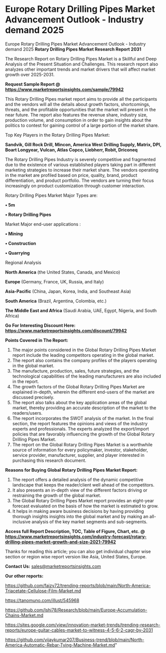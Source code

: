 # Europe Rotary Drilling Pipes Market Advancement Outlook - Industry demand 2025
 Europe Rotary Drilling Pipes Market Advancement Outlook - Industry demand 2025
<strong>Rotary Drilling Pipes Market Research Report 2031</strong>

The Research Report on Rotary Drilling Pipes Market is a Skillful and Deep Analysis of the Present Situation and Challenges. This research report also analyzes other important trends and market drivers that will affect market growth over 2025-2031.

<strong>Request Sample Report @ <a href=https://www.marketreportsinsights.com/sample/79942>https://www.marketreportsinsights.com/sample/79942</a></strong>

This Rotary Drilling Pipes market report aims to provide all the participants and the vendors will all the details about growth factors, shortcomings, threats, and the profitable opportunities that the market will present in the near future. The report also features the revenue share, industry size, production volume, and consumption in order to gain insights about the politics to contest for gaining control of a large portion of the market share.

Top Key Players in the Rotary Drilling Pipes Market:

<strong>Sandvik, Gill Rock Drill, Mincon, America West Drilling Supply, Matrix, DPI, Boart Longyear, Vulcan, Atlas Copco, Liebherr, Robit, Driconeq</strong>

The Rotary Drilling Pipes Industry is severely competitive and fragmented due to the existence of various established players taking part in different marketing strategies to increase their market share. The vendors operating in the market are profiled based on price, quality, brand, product differentiation, and product portfolio. The vendors are turning their focus increasingly on product customization through customer interaction.

Rotary Drilling Pipes Market Major Types are:

<strong>• 5m

• Rotary Drilling Pipes</strong>

Market Major end-user applications :

<strong>• Mining

• Construction

• Quarrying</strong>

Regional Analysis

</u><strong><b>North America</b></strong> (the United States, Canada, and Mexico)

<strong><b>Europe </b></strong>(Germany, France, UK, Russia, and Italy)

<strong><b>Asia-Pacific</b></strong> (China, Japan, Korea, India, and Southeast Asia)

<strong><b>South America</b></strong> (Brazil, Argentina, Colombia, etc.)

<strong><b>The Middle East and Africa</b></strong> (Saudi Arabia, UAE, Egypt, Nigeria, and South Africa)

<strong>Go For Interesting Discount Here: <a href=https://www.marketreportsinsights.com/discount/79942>https://www.marketreportsinsights.com/discount/79942</a></strong>

<strong>Points Covered in The Report:</strong>
<ol>
  <li>The major points considered in the Global Rotary Drilling Pipes Market report include the leading competitors operating in the global market.</li>
  <li>The report also contains the company profiles of the players operating in the global market.</li>
  <li>The manufacture, production, sales, future strategies, and the technological capabilities of the leading manufacturers are also included in the report.</li>
  <li>The growth factors of the Global Rotary Drilling Pipes Market are explained in-depth, wherein the different end-users of the market are discussed precisely.</li>
  <li>The report also talks about the key application areas of the global market, thereby providing an accurate description of the market to the readers/users.</li>
  <li>The report incorporates the SWOT analysis of the market. In the final section, the report features the opinions and views of the industry experts and professionals. The experts analyzed the export/import policies that are favorably influencing the growth of the Global Rotary Drilling Pipes Market.</li>
  <li>The report on the Global Rotary Drilling Pipes Market is a worthwhile source of information for every policymaker, investor, stakeholder, service provider, manufacturer, supplier, and player interested in purchasing this research document.</li>
</ol>
<strong>Reasons for Buying Global Rotary Drilling Pipes Market Report:</strong>

<ol>
  <li>The report offers a detailed analysis of the dynamic competitive landscape that keeps the reader/client well ahead of the competitors.</li>
  <li>It also presents an in-depth view of the different factors driving or restraining the growth of the global market.</li>
  <li>The Global Rotary Drilling Pipes Market report provides an eight-year forecast evaluated on the basis of how the market is estimated to grow.</li>
  <li>It helps in making aware business decisions by having providing thorough insights insights into the global market and by making an all-inclusive analysis of the key market segments and sub-segments.</li>
</ol>
<strong>Access full Report Description, TOC, Table of Figure, Chart, etc. @ <a href=https://www.marketreportsinsights.com/industry-forecast/rotary-drilling-pipes-market-growth-and-size-2021-79942>https://www.marketreportsinsights.com/industry-forecast/rotary-drilling-pipes-market-growth-and-size-2021-79942</a></strong>


Thanks for reading this article; you can also get individual chapter wise section or region wise report version like Asia, United States, Europe.

<strong>Contact Us:</strong>
sales@marketreportsinsights.com

<strong>Our other reports:</strong>

<a href=https://github.com/faizy72/trending-reports/blob/main/North-America-Triacetate-Cellulose-Film-Market.md>https://github.com/faizy72/trending-reports/blob/main/North-America-Triacetate-Cellulose-Film-Market.md</a>

<a href=https://tanomuno.com/illust/545968>https://tanomuno.com/illust/545968</a>

<a href=https://github.com/Ishi78/Research/blob/main/Europe-Accumulation-Chains-Market.md>https://github.com/Ishi78/Research/blob/main/Europe-Accumulation-Chains-Market.md</a>

<a href=https://sites.google.com/view/innovation-market-trends/trending-research-reports/europe-guitar-cables-market-to-witness-4-5-6-2-cagr-by-2031>https://sites.google.com/view/innovation-market-trends/trending-research-reports/europe-guitar-cables-market-to-witness-4-5-6-2-cagr-by-2031</a>

<a href=https://github.com/vijaykumar207/Business-trend/blob/main/North-America-Automatic-Rebar-Tying-Machine-Market.md>https://github.com/vijaykumar207/Business-trend/blob/main/North-America-Automatic-Rebar-Tying-Machine-Market.md</a>"
